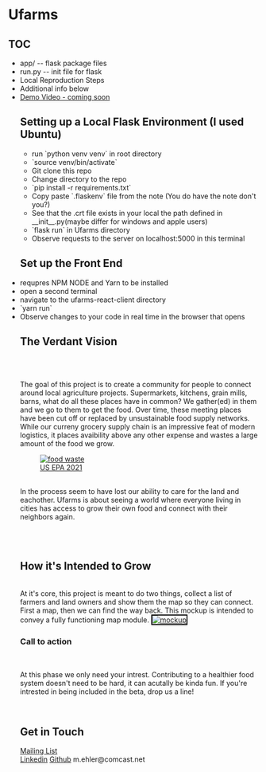 <h1> Ufarms </h1>
<h2> TOC </h2>
<ul>
    <li> app/ -- flask package files</li>
    <li> run.py -- init file for flask</li>
    <li> Local Reproduction Steps </li>
    <li> Additional info below </li>
    <li> <a href="#"> Demo Video - coming soon </a> </li>

<h2> Setting up a Local Flask Environment (I used Ubuntu) </h2>

<ul> 
<li>run `python venv venv` in root directory </li>
<li>`source venv/bin/activate` </li>
<li>Git clone this repo </li>
<li>Change directory to the repo </li>
<li>`pip install -r requirements.txt` </li>
<li>Copy paste `.flaskenv` file from the note (You do have the note don't you?) </li>
<li>See that the .crt file exists in your local the path defined in __init__.py(maybe differ for windows and apple users) </li>
<li> `flask run` in Ufarms directory </li>
<li>Observe requests to the server on localhost:5000 in this terminal </li>
</ul>

<h2> Set up the Front End </h2>
<li> requpres NPM NODE and Yarn to be installed </li>
<li> open a second terminal </li>
<li> navigate to the ufarms-react-client directory</li>
<li> `yarn run` </li>
<li> Observe changes to your code in real time in the browser that opens </li>
<h2> The Verdant Vision </h2>
<br>
<br>
    <p>
    The goal of this project is to create a community for people to connect around local agriculture projects.  Supermarkets, kitchens, grain mills, barns, what do all these places have in common?  We gather(ed) in them and we go to them to get the food.  Over time, these meeting places have been cut off or replaced by unsustainable food supply networks.  While our curreny grocery supply chain is an impressive feat of modern logistics, it places avaibility above any other expense and wastes a large amount of the food we grow.
    <figure>
    <a href="https://imgur.com/pDNLKEg"><img src="https://i.imgur.com/pDNLKEg.png" title="food waste" /></a>
    <figcaption style="font-size: smallest;">
        <a href="https://19january2021snapshot.epa.gov/facts-and-figures-about-materials-waste-and-recycling/food-material-specific-data_.html" target="_blank">
        US EPA 2021
        </a>
    </figcaption>
    <br>
    </figure>
    In the process seem to have lost our ability to care for the land and eachother.  Ufarms is about seeing a world where everyone living in cities has access to grow their own food and connect with their neighbors again.
    </p>
<br>
<br>

<h2> How it's Intended to Grow </h2>
    <br>
    <body> At it's core, this project is meant to do two things, collect a list of farmers and land owners and show them the map so they can connect.  First a map, then we can find the way back.  This mockup is intended to convey a fully functioning map module.
    <a href="https://imgur.com/aNEB4nB"><img src="https://i.imgur.com/aNEB4nB.jpg" title="mockup" style="border: 2px solid #000;">
    </a>

<h3> Call to action </h3>
    <br>
    <p>At this phase we only need your intrest.  Contributing to a healthier food system doesn't need to be hard, it can acutally be kinda fun.  If you're intrested in being included in the beta, drop us a line!</p>
    <br>
<h2> Get in Touch </h2>
  <a href="https://docs.google.com/forms/d/e/1FAIpQLSdMcVM9-m9wIySnytV_PTfDHVxrya5ecNSrDL7TunFNzehZYw/viewform?embedded=true"> Mailing List </a> 
    <div class="btn-group open">
        <a class="btn btn-default" href="https://www.linkedin.com/in/mark-ehler-85052548/"> Linkedin</a>
        <a class="btn btn-default" href="https://github.com/MarkEhler"> Github</a>
        <a> <span class="hidden"> m.ehler@comcast.net </span></a>
    </div>



